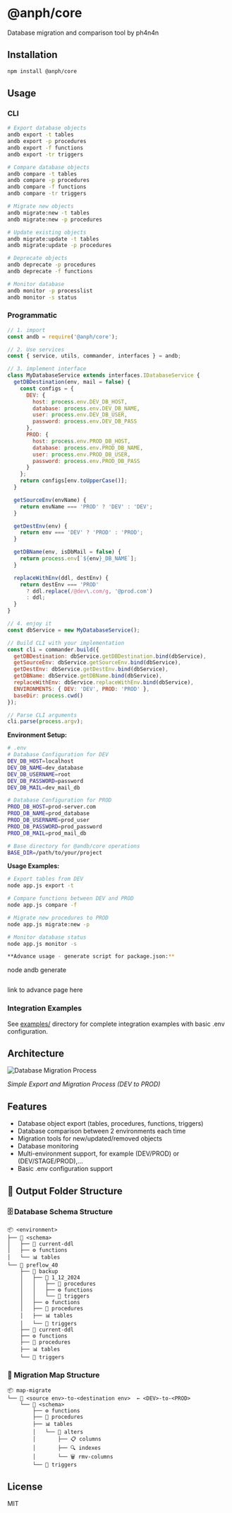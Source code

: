 # @anph/core

Database migration and comparison tool by ph4n4n

## Installation

```bash
npm install @anph/core
```

## Usage

### CLI

```bash
# Export database objects
andb export -t tables
andb export -p procedures
andb export -f functions
andb export -tr triggers

# Compare database objects
andb compare -t tables
andb compare -p procedures
andb compare -f functions
andb compare -tr triggers

# Migrate new objects
andb migrate:new -t tables
andb migrate:new -p procedures

# Update existing objects
andb migrate:update -t tables
andb migrate:update -p procedures

# Deprecate objects
andb deprecate -p procedures
andb deprecate -f functions

# Monitor database
andb monitor -p processlist
andb monitor -s status
```

### Programmatic

```javascript
// 1. import
const andb = require('@anph/core');

// 2. Use services
const { service, utils, commander, interfaces } = andb;

// 3. implement interface
class MyDatabaseService extends interfaces.IDatabaseService {
  getDBDestination(env, mail = false) {
    const configs = {
      DEV: {
        host: process.env.DEV_DB_HOST,
        database: process.env.DEV_DB_NAME,
        user: process.env.DEV_DB_USER,
        password: process.env.DEV_DB_PASS
      },
      PROD: {
        host: process.env.PROD_DB_HOST,
        database: process.env.PROD_DB_NAME,
        user: process.env.PROD_DB_USER,
        password: process.env.PROD_DB_PASS
      }
    };
    return configs[env.toUpperCase()];
  }

  getSourceEnv(envName) {
    return envName === 'PROD' ? 'DEV' : 'DEV';
  }

  getDestEnv(env) {
    return env === 'DEV' ? 'PROD' : 'PROD';
  }

  getDBName(env, isDbMail = false) {
    return process.env[`${env}_DB_NAME`];
  }

  replaceWithEnv(ddl, destEnv) {
    return destEnv === 'PROD' 
      ? ddl.replace(/@dev\.com/g, '@prod.com')
      : ddl;
  }
}

// 4. enjoy it
const dbService = new MyDatabaseService();

// Build CLI with your implementation
const cli = commander.build({
  getDBDestination: dbService.getDBDestination.bind(dbService),
  getSourceEnv: dbService.getSourceEnv.bind(dbService),
  getDestEnv: dbService.getDestEnv.bind(dbService),
  getDBName: dbService.getDBName.bind(dbService),
  replaceWithEnv: dbService.replaceWithEnv.bind(dbService),
  ENVIRONMENTS: { DEV: 'DEV', PROD: 'PROD' },
  baseDir: process.cwd()
});

// Parse CLI arguments
cli.parse(process.argv);
```

**Environment Setup:**
```bash
# .env
# Database Configuration for DEV
DEV_DB_HOST=localhost
DEV_DB_NAME=dev_database
DEV_DB_USERNAME=root
DEV_DB_PASSWORD=password
DEV_DB_MAIL=dev_mail_db

# Database Configuration for PROD
PROD_DB_HOST=prod-server.com
PROD_DB_NAME=prod_database
PROD_DB_USERNAME=prod_user
PROD_DB_PASSWORD=prod_password
PROD_DB_MAIL=prod_mail_db

# Base directory for @andb/core operations
BASE_DIR=/path/to/your/project 
```

**Usage Examples:**
```bash
# Export tables from DEV
node app.js export -t

# Compare functions between DEV and PROD
node app.js compare -f

# Migrate new procedures to PROD
node app.js migrate:new -p

# Monitor database status
node app.js monitor -s

**Advance usage - generate script for package.json:**
```
node andb generate
```

```

link to advance page here

### Integration Examples

See [examples/](examples/) directory for complete integration examples with basic .env configuration.

## Architecture

![Database Migration Process](diagram/diagram.jpg)

*Simple Export and Migration Process (DEV to PROD)*

## Features

- Database object export (tables, procedures, functions, triggers)
- Database comparison between 2 environments each time
- Migration tools for new/updated/removed objects
- Database monitoring
- Multi-environment support, for example (DEV/PROD) or (DEV/STAGE/PROD),...
- Basic .env configuration support

## 📁 Output Folder Structure

### 🗄️ Database Schema Structure
```
📦 <environment>
├── 📂 <schema>
│   ├── 📄 current-ddl
│   ├── ⚙️ functions
│   └── 📊 tables
└── 📂 preflow_40
    ├── 💾 backup
    │   ├── 📅 1_12_2024
    │   │   ├── 🔧 procedures
    │   │   ├── ⚙️ functions
    │   │   └── 🔄 triggers
    │   ├── ⚙️ functions
    │   ├── 🔧 procedures
    │   ├── 📊 tables
    │   └── 🔄 triggers
    ├── 📄 current-ddl
    ├── ⚙️ functions
    ├── 🔧 procedures
    ├── 📊 tables
    └── 🔄 triggers
```

### 🚀 Migration Map Structure
```
📦 map-migrate
└── 📂 <source env>-to-<destination env>  ← <DEV>-to-<PROD>
    └── 📂 <schema>
        ├── ⚙️ functions
        ├── 🔧 procedures
        ├── 📊 tables
        │   └── 🔄 alters
        │       ├── 📋 columns
        │       ├── 🔍 indexes
        │       └── 🗑️ rmv-columns
        └── 🔄 triggers
```

## License
MIT 